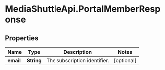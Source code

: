 # MediaShuttleApi.PortalMemberResponse

## Properties
Name | Type | Description | Notes
------------ | ------------- | ------------- | -------------
**email** | **String** | The subscription identifier. | [optional] 


